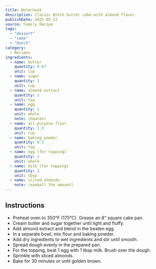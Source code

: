 ```yaml
---
title: Boterkoek
description: Classic Dutch butter cake with almond flavor. 
publishDate: 2025-05-12
source: Family Recipe
tags:
  - "dessert"
  - "cake"
  - "Dutch"
category:
  - Recipes
ingredients:
  - name: butter
    quantity: 0.67
    unit: cup
  - name: sugar
    quantity: 1
    unit: cup
  - name: almond extract
    quantity: 1
    unit: tsp
  - name: egg
    quantity: 1
    unit: whole
    note: (beaten)
  - name: all-purpose flour
    quantity: 1.5
    unit: cup
  - name: baking powder
    quantity: 0.5
    unit: tsp
  - name: egg (for topping)
    quantity: 1
    unit: whole
  - name: milk (for topping)
    quantity: 1
    unit: tbsp
  - name: sliced almonds
    note: (eyeball the amount)
---
```


## Instructions

- Preheat oven to 350°F (175°C). Grease an 8" square cake pan.
- Cream butter and sugar together until light and fluffy.
- Add almond extract and blend in the beaten egg.
- In a separate bowl, mix flour and baking powder.
- Add dry ingredients to wet ingredients and stir until smooth.
- Spread dough evenly in the prepared pan.
- For the topping, beat 1 egg with 1 tbsp milk. Brush over the dough.
- Sprinkle with sliced almonds.
- Bake for 30 minutes or until golden brown.
